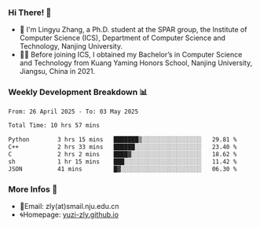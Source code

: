 ### Hi There! 👋 
- 🐳 I'm Lingyu Zhang, a Ph.D. student at the SPAR group, the Institute of Computer Science (ICS), Department of Computer Science and Technology, Nanjing University.
- 🧑‍🎓 Before joining ICS, I obtained my Bachelor’s in Computer Science and Technology from Kuang Yaming Honors School, Nanjing University, Jiangsu, China in 2021.

### Weekly Development Breakdown :bar_chart:

<!--START_SECTION:waka-->

```txt
From: 26 April 2025 - To: 03 May 2025

Total Time: 10 hrs 57 mins

Python        3 hrs 15 mins   ███████▒░░░░░░░░░░░░░░░░░   29.81 %
C++           2 hrs 33 mins   ██████░░░░░░░░░░░░░░░░░░░   23.40 %
C             2 hrs 2 mins    ████▓░░░░░░░░░░░░░░░░░░░░   18.62 %
sh            1 hr 15 mins    ███░░░░░░░░░░░░░░░░░░░░░░   11.42 %
JSON          41 mins         █▓░░░░░░░░░░░░░░░░░░░░░░░   06.30 %
```

<!--END_SECTION:waka-->

<!--
### Github Contributions :octocat:

![](https://raw.githubusercontent.com/yuzi-zly/yuzi-zly/output/github-contribution-grid-snake.svg)              
-->

### More Infos 📖

- 📧Email: zly(at)smail.nju.edu.cn
- 🌀Homepage: [yuzi-zly.github.io](https://yuzi-zly.github.io/)
